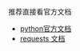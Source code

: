 推荐直接看官方文档
- [python官方文档](https://docs.python.org/zh-cn/3/index.html)
- [requests 文档](https://2.python-requests.org//zh_CN/latest/user/quickstart.html)